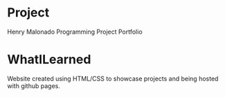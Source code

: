 # Project

Henry Malonado Programming Project Portfolio


# WhatILearned

Website created using HTML/CSS to showcase projects and being hosted with github pages. 
